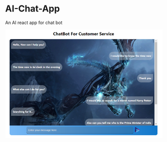 # AI-Chat-App

An AI react app for chat bot

<img src='https://github.com/Mayank-141-Shaw/AI-Chat-App/blob/main/shots/chat-app.png' alt='Chat App' />
